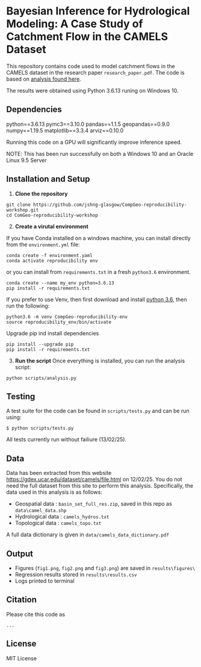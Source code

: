 # Bayesian Inference for Hydrological Modeling: A Case Study of Catchment Flow in the CAMELS Dataset
This repository contains code used to model catchment flows in the CAMELS dataset in the research paper `research_paper.pdf`. The code is based on [analysis found here](https://waterprogramming.wordpress.com/2024/04/11/introduction-to-bayesian-regression-using-pymc/).

The results were obtained using Python 3.6.13 runing on Windows 10.

## Dependencies
python==3.6.13
pymc3==3.10.0
pandas==1.1.5
geopandas==0.9.0
numpy==1.19.5
matplotlib==3.3.4
arviz==0.10.0

Running this code on a GPU will significantly improve inference speed.

NOTE: This has been run successfully on both a Windows 10 and an Oracle Linux 9.5 Server

## Installation and Setup
1. **Clone the repository**
```
git clone https://github.com/jshng-glasgow/CompGeo-reproducibility-workshop.git
cd ComGeo-reproducibility-workshop
```
2. **Create a virutal environment**

If you have Conda installed on a windows machine, you can install directly from the `environment.yml` file:
```
conda create -f environment.yaml
conda activate reproducibility env
```
or you can install from `requirements.txt` in a fresh `python3.6` environment.
``` 
conda create --name my_env python=3.6.13
pip install -r requirements.txt
```
If you prefer to use Venv, then first download and install [python 3.6](https://www.python.org/downloads/release/python-360/), then run the following:
```
python3.6 -m venv CompGeo-reproducibility-env
source reproducibility_env/bin/activate 
```
Upgrade pip ind install dependencies
```
pip install --upgrade pip
pip install -r requirements.txt
```
3. **Run the script**
Once everything is installed, you can run the analysis script:
```
python scripts/analysis.py
```
## Testing
A test suite for the code can be found in `scripts/tests.py` and can be run using:
```
$ python scripts/tests.py
```
All tests currently run without failiure (13/02/25).

## Data
Data has been extracted from this website https://gdex.ucar.edu/dataset/camels/file.html on 12/02/25. You do not need the full dataset from this site to perform this analysis. Specifically, the data used in this analysis is as follows:

* Geospatial data : `basin_set_full_res.zip`, saved in this repo as `data\camel_data.shp`
* Hydrological data : `camels_hydros.txt`
* Topological data : `camels_topo.txt`

A full data dictionary is given in `data/camels_data_dictionary.pdf`

## Output
* Figures (`fig1.png`, `fig2.png` and `fig3.png`) are saved in `results\figures\`
* Regression results stored in `results\results.csv`
* Logs printed to terminal

## Citation
Please cite this code as
```
...
```

## License
MIT License